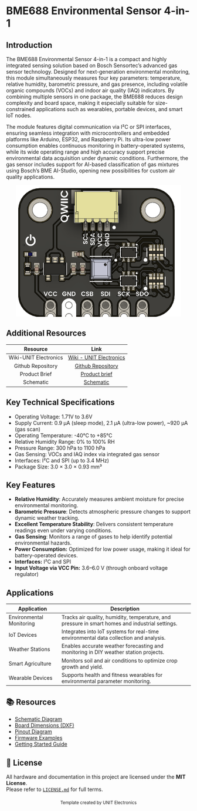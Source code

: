 # BME688 Environmental Sensor 4-in-1

## Introduction

The BME688 Environmental Sensor 4-in-1 is a compact and highly integrated sensing solution based on Bosch Sensortec’s advanced gas sensor technology. Designed for next-generation environmental monitoring, this module simultaneously measures four key parameters: temperature, relative humidity, barometric pressure, and gas presence, including volatile organic compounds (VOCs) and indoor air quality (IAQ) indicators. By combining multiple sensors in one package, the BME688 reduces design complexity and board space, making it especially suitable for size-constrained applications such as wearables, portable devices, and smart IoT nodes.

The module features digital communication via I²C or SPI interfaces, ensuring seamless integration with microcontrollers and embedded platforms like Arduino, ESP32, and Raspberry Pi. Its ultra-low power consumption enables continuous monitoring in battery-operated systems, while its wide operating range and high accuracy support precise environmental data acquisition under dynamic conditions. Furthermore, the gas sensor includes support for AI-based classification of gas mixtures using Bosch’s BME AI-Studio, opening new possibilities for custom air quality applications.



<div align="center">
  <img src="hardware/resources/unit_top_v_1_0_0_bme688_enviromental_sensor_4_in_1.png" width="450px" alt="Development Board">
  <p><em></em></p>
</div>


## Additional Resources

<div align="center">

| Resource | Link |
|:--------:|:----:|
| Wiki-UNIT Electronics | [Wiki - UNIT Electronics](https://unit-electronics-mx.github.io/wiki_uelectronics/docs/Sensors/bme688) |
| Github Repository | [Github Repository](https://github.com/UNIT-Electronics-MX/unit_bme688_environmental_sensor_4_in_1) |
| Product Brief | [Product brief](hhttps://unit-electronics-mx.github.io/unit_bme688_environmental_sensor_4_in_1/datasheet_professional.html) |
| Schematic | [Schematic](https://unit-electronics-mx.github.io/unit_bme688_environmental_sensor_4_in_1/unit_sch_v_1_0_0_bme688_environmental_sensor_4_in_1.pdf) |

</div>



## Key Technical Specifications

- Operating Voltage: 1.71V to 3.6V
- Supply Current: 0.9 µA (sleep mode), 2.1 µA (ultra-low power), ~920 µA (gas scan)
- Operating Temperature: -40°C to +85°C
- Relative Humidity Range: 0% to 100% RH
- Pressure Range: 300 hPa to 1100 hPa
- Gas Sensing: VOCs and IAQ index via integrated gas sensor
- Interfaces: I²C and SPI (up to 3.4 MHz)
- Package Size: 3.0 × 3.0 × 0.93 mm³


## Key Features


- **Relative Humidity**: Accurately measures ambient moisture for precise environmental monitoring.
- **Barometric Pressure**: Detects atmospheric pressure changes to support dynamic weather tracking.
- **Excellent Temperature Stability**: Delivers consistent temperature readings even under varying conditions.
- **Gas Sensing**: Monitors a range of gases to help identify potential environmental hazards.
- **Power Consumption:** Optimized for low power usage, making it ideal for battery-operated devices.
- **Interfaces:** I²C and SPI
- **Input Voltage via VCC Pin:** 3.6–6.0 V (through onboard voltage regulator)

## Applications

| Application            | Description                                                                                      |
|------------------------|--------------------------------------------------------------------------------------------------|
| Environmental Monitoring | Tracks air quality, humidity, temperature, and pressure in smart homes and industrial settings. |
| IoT Devices            | Integrates into IoT systems for real-time environmental data collection and analysis.            |
| Weather Stations       | Enables accurate weather forecasting and monitoring in DIY weather station projects.              |
| Smart Agriculture      | Monitors soil and air conditions to optimize crop growth and yield.                              |
| Wearable Devices       | Supports health and fitness wearables for environmental parameter monitoring.                    |




## 📚 Resources

- [Schematic Diagram](hardware/schematic.pdf)
- [Board Dimensions (DXF)](docs/dimensions.dxf)
- [Pinout Diagram](docs/pinout.png)
- [Firmware Examples](firmware/)
- [Getting Started Guide](docs/getting_started.md)


## 📝 License

All hardware and documentation in this project are licensed under the **MIT License**.  
Please refer to [`LICENSE.md`](LICENSE.md) for full terms.



<div align="center">
  <sub>Template created by UNIT Electronics </sub>
</div>

